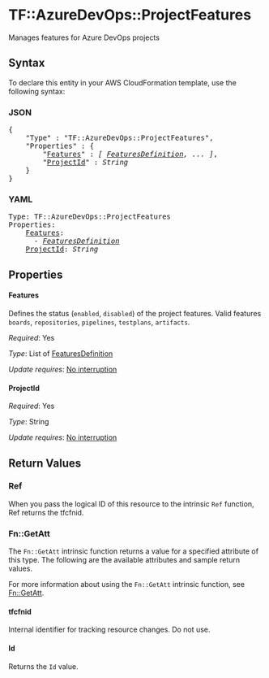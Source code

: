 # TF::AzureDevOps::ProjectFeatures

Manages features for Azure DevOps projects

## Syntax

To declare this entity in your AWS CloudFormation template, use the following syntax:

### JSON

<pre>
{
    "Type" : "TF::AzureDevOps::ProjectFeatures",
    "Properties" : {
        "<a href="#features" title="Features">Features</a>" : <i>[ <a href="featuresdefinition.md">FeaturesDefinition</a>, ... ]</i>,
        "<a href="#projectid" title="ProjectId">ProjectId</a>" : <i>String</i>
    }
}
</pre>

### YAML

<pre>
Type: TF::AzureDevOps::ProjectFeatures
Properties:
    <a href="#features" title="Features">Features</a>: <i>
      - <a href="featuresdefinition.md">FeaturesDefinition</a></i>
    <a href="#projectid" title="ProjectId">ProjectId</a>: <i>String</i>
</pre>

## Properties

#### Features

Defines the status (`enabled`, `disabled`) of the project features.
Valid features `boards`, `repositories`, `pipelines`, `testplans`, `artifacts`.

_Required_: Yes

_Type_: List of <a href="featuresdefinition.md">FeaturesDefinition</a>

_Update requires_: [No interruption](https://docs.aws.amazon.com/AWSCloudFormation/latest/UserGuide/using-cfn-updating-stacks-update-behaviors.html#update-no-interrupt)

#### ProjectId

_Required_: Yes

_Type_: String

_Update requires_: [No interruption](https://docs.aws.amazon.com/AWSCloudFormation/latest/UserGuide/using-cfn-updating-stacks-update-behaviors.html#update-no-interrupt)

## Return Values

### Ref

When you pass the logical ID of this resource to the intrinsic `Ref` function, Ref returns the tfcfnid.

### Fn::GetAtt

The `Fn::GetAtt` intrinsic function returns a value for a specified attribute of this type. The following are the available attributes and sample return values.

For more information about using the `Fn::GetAtt` intrinsic function, see [Fn::GetAtt](https://docs.aws.amazon.com/AWSCloudFormation/latest/UserGuide/intrinsic-function-reference-getatt.html).

#### tfcfnid

Internal identifier for tracking resource changes. Do not use.

#### Id

Returns the <code>Id</code> value.

